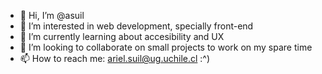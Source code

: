 - 👋 Hi, I’m @asuil
- 👀 I’m interested in web development, specially front-end
- 🌱 I’m currently learning about accesibility and UX
- 💞️ I’m looking to collaborate on small projects to work on my spare time
- 📫 How to reach me: ariel.suil@ug.uchile.cl :^)

<!---
asuil/asuil is a ✨ special ✨ repository because its `README.md` (this file) appears on your GitHub profile.
You can click the Preview link to take a look at your changes.
--->
